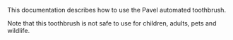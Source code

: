 This documentation describes how to use the Pavel automated toothbrush.

Note that this toothbrush is not safe to use for children, adults, pets and wildlife.
